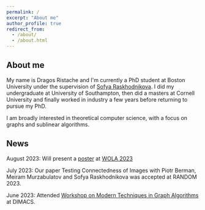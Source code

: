 ```yaml
---
permalink: /
excerpt: "About me"
author_profile: true
redirect_from: 
  - /about/
  - /about.html
---
```


## About me

My name is Dragos Ristache and I'm currently a PhD student at Boston University under the supervision of [Sofya Raskhodnikova](https://cs-people.bu.edu/sofya/). I did my undergraduate at University of Southampton, then did a masters at Cornell University and finally worked in industry a few years before returning to pursue my PhD.

I am broadly interested in theoretical computer science, with a focus on graphs and sublinear algorithms.

## News

August 2023: Will present a [poster](https://ristache.com/files/wola_poster.pdf) at [WOLA 2023](http://people.csail.mit.edu/joanne/WOLA23)

July 2023: Our paper Testing Connectedness of Images with Piotr Berman, Meiram Murzabulatov and Sofya Raskhodnikova was accepted at RANDOM 2023.

June 2023: Attended [Workshop on Modern Techniques in Graph Algorithms](https://sites.google.com/view/dimacswmtga) at DIMACS. 